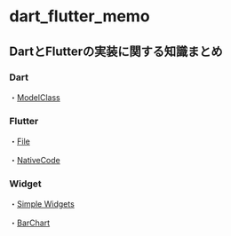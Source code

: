 # dart_flutter_memo

## DartとFlutterの実装に関する知識まとめ

### Dart

・[ModelClass](dart/ModelClass.md)

### Flutter

・[File](flutter/File.md)

・[NativeCode](flutter/NativeCode.md)

### Widget

・[Simple Widgets](https://github.com/tomoya-hiraiwa/flutter_samples/tree/main/flutter_interface)

・[BarChart](flutter/BarChart.md)
